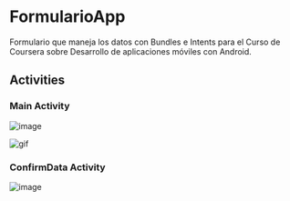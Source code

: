 # FormularioApp
Formulario que maneja los datos con Bundles e Intents para el Curso de Coursera sobre Desarrollo de aplicaciones móviles con Android.

## Activities

### Main Activity 
![image](https://i.imgur.com/BXBd9IDl.jpg)

![gif](https://media.giphy.com/media/h8b2RminPeaaRndMBp/giphy.gif)

### ConfirmData Activity
![image](https://i.imgur.com/49q57h0l.jpg)
